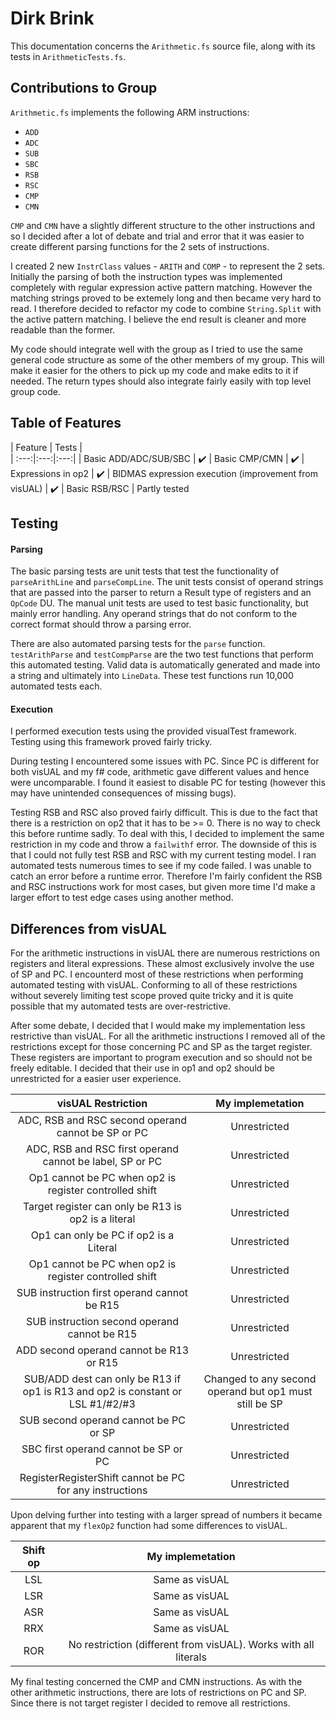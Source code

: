 # Dirk Brink
This documentation concerns the `Arithmetic.fs` source file, along with its tests in `ArithmeticTests.fs`.

## Contributions to Group
`Arithmetic.fs` implements the following ARM instructions:
- `ADD`
- `ADC`
- `SUB`
- `SBC`
- `RSB`
- `RSC`
- `CMP`
- `CMN`

`CMP` and `CMN` have a slightly different structure to the other instructions and so I decided after a lot of debate and trial and error that it was easier to create different parsing functions for the 2 sets of instructions.  

I created 2 new `InstrClass` values - `ARITH` and `COMP` - to represent the 2 sets. Initially the parsing of both the instruction types was implemented completely with regular expression active pattern matching.  However the matching strings proved to be extemely long and then became very hard to read.  I therefore decided to refactor my code to combine `String.Split` with the active pattern matching. I believe the end result is cleaner and more readable than the former.  

My code should integrate well with the group as I tried to use the same general code structure as some of the other members of my group.  This will make it easier for the others to pick up my code and make edits to it if needed.  The return types should also integrate fairly easily with top level group code.

## Table of Features
| Feature | Tests |  
| :---:|:---:|:---:|
| Basic ADD/ADC/SUB/SBC | ✔️
| Basic CMP/CMN | ✔️
| Expressions in op2 | ✔️
| BIDMAS expression execution (improvement from visUAL) | ✔️
| Basic RSB/RSC | Partly tested

## Testing
#### Parsing
The basic parsing tests are unit tests that test the functionality of `parseArithLine` and `parseCompLine`. The unit tests consist of operand strings that are passed into the parser to return a Result type of registers and an `OpCode` DU.  The manual unit tests are used to test basic functionality, but mainly error handling.  Any operand strings that do not conform to the correct format should throw a parsing error.  

There are also automated parsing tests for the `parse` function.  `testArithParse` and `testCompParse` are the two test functions that perform this automated testing.  Valid data is automatically generated and made into a string and ultimately into `LineData`.  These test functions run 10,000 automated tests each.

#### Execution
I performed execution tests using the provided visualTest framework.  Testing using this framework proved fairly tricky.

During testing I encountered some issues with PC.  Since PC is different for both visUAL and my f# code, arithmetic gave different values and hence were uncomparable.  I found it easiest to disable PC for testing (however this may have unintended consequences of missing bugs).

Testing RSB and RSC also proved fairly difficult. This is due to the fact that there is a restriction on op2 that it has to be >= 0.  There is no way to check this before runtime sadly.  To deal with this, I decided to implement the same restriction in my code and throw a `failwithf` error.  The downside of this is that I could not fully test RSB and RSC with my current testing model.  I ran automated tests numerous times to see if my code failed.  I was unable to catch an error before a runtime error.  Therefore I'm fairly confident the RSB and RSC instructions work for most cases, but given more time I'd make a larger effort to test edge cases using another method.    


## Differences from visUAL
For the arithmetic instructions in visUAL there are numerous restrictions on registers and literal expressions.  These almost exclusively involve the use of SP and PC.  I encounterd most of these restrictions when performing automated testing with visUAL.  Conforming to all of these restrictions without severely limiting test scope proved quite tricky and it is quite possible that my automated tests are over-restrictive.  

After some debate, I decided that I would make my implementation less restrictive than visUAL.  For all the arithmetic instructions I removed all of the restrictions except for those concerning PC and SP as the target register.  These registers are important to program execution and so should not be freely editable.  I decided that their use in op1 and op2 should be unrestricted for a easier user experience.  

| visUAL Restriction | My implemetation |
| :---:|:---:|
| ADC, RSB and RSC second operand cannot be SP or PC | Unrestricted
| ADC, RSB and RSC first operand cannot be label, SP or PC | Unrestricted
| Op1 cannot be PC when op2 is register controlled shift | Unrestricted
| Target register can only be R13 is op2 is a literal | Unrestricted
| Op1 can only be PC if op2 is a Literal | Unrestricted
| Op1 cannot be PC when op2 is register controlled shift | Unrestricted
| SUB instruction first operand cannot be R15 | Unrestricted
| SUB instruction second operand cannot be R15 | Unrestricted
| ADD second operand cannot be R13 or R15 | Unrestricted
| SUB/ADD dest can only be R13 if op1 is R13 and op2 is constant or LSL #1/#2/#3 | Changed to any second operand but op1 must still be SP
| SUB second operand cannot be PC or SP | Unrestricted
| SBC first operand cannot be SP or PC | Unrestricted
| RegisterRegisterShift cannot be PC for any instructions | Unrestricted

Upon delving further into testing with a larger spread of numbers it became apparent that my `flexOp2` function had some differences to visUAL.

| Shift op | My implemetation |
| :---:|:---:|
| LSL | Same as visUAL 
| LSR | Same as visUAL
| ASR | Same as visUAL
| RRX | Same as visUAL
| ROR | No restriction (different from visUAL). Works with all literals

My final testing concerned the CMP and CMN instructions.  As with the other arithmetic instructions, there are lots of restrictions on PC and SP.  Since there is not target register I decided to remove all restrictions. 
